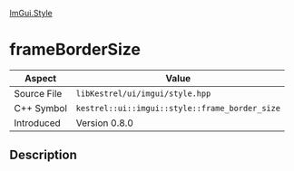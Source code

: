 [ImGui.Style](index.md)
# frameBorderSize
| Aspect | Value |
| --- | --- |
| Source File | `libKestrel/ui/imgui/style.hpp` |
| C++ Symbol | `kestrel::ui::imgui::style::frame_border_size` |
| Introduced | Version 0.8.0 |
## Description
